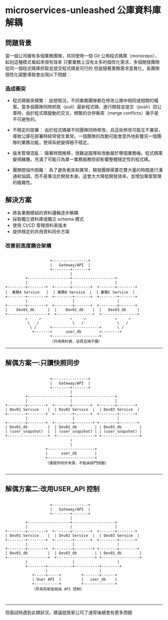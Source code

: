 # microservices-unleashed 公庫資料庫解耦
## 問題背景

當一個公司擁有多個業務團隊，共同使用一個 Git 公用程式碼庫（monorepo），起初這種模式看起來很有效率
只要業務上沒有太多的個性化需求，多個開發團隊從同一個程式碼庫抓取並提交程式碼是可行的
但是隨著業務需求差異化，各團隊個性化調整導致會出現以下問題：

### 造成衝突
- 程式碼衝突頻繁： 設想情況，不同業務團隊都在修改公庫中相同或相關的檔案。當多個團隊同時抓取（pull）最新程式碼、進行開發並提交（push）回公庫時，由於程式碼變動的交叉，頻繁的合併衝突（merge conflicts）幾乎是不可避免的。

- 不穩定的部署： 由於程式碼被不同團隊同時修改，且這些修改可能互不兼容，導致公庫在部署時經常發生異常。一個團隊的改動可能會意外地影響另一個團隊的業務功能，使得系統變得極不穩定。

- 版本管理混亂： 隨著時間推移，很難追蹤哪些改動屬於哪個業務線。程式碼庫變得臃腫，充滿了可能只為單一業務服務但卻影響整體穩定性的程式碼。

- 團隊間協作困難： 為了避免衝突和異常，開發團隊需要花費大量的時間進行溝通和協調，而不是專注於開發本身。這會大大降低開發效率，並增加專案管理的複雜性。

## 解決方案
- 將各業務模組的資料邏輯逐步解耦
- 採取獨立資料庫或獨立 schema 模式
- 使用 CI/CD 管理資料表版本
- 提供穩定的共用資料同步方案

### 改善前高度耦合架構
<pre><code>
                    +----------------+
                    |   Gateway/API  |
                    +--------+-------+
                             |
         +-------------------+-------------------+
         |                   |                   |
+--------v--------+  +-------v--------+  +-------v--------+
|  業務A Service   |  | 業務B Service  |  | 業務C Service  |
+--------+--------+  +--------+-------+  +--------+-------+
         |                    |                   |
+--------v--------+  +--------v-------+  +--------v-------+
|    Dev01_db      |  |    Dev02_db    |  |   Dev03_db     |
+------------------+  +----------------+  +----------------+
         ↖     ↗             ↖     ↗             ↖     ↗
          \   /               \   /               \   /
           \ /      +---------------------+       \ /
            +------->      user_db        <--------+
                    +---------------------+
                    （共用資料表，容易互相干擾）
</code></pre>

---

## 解偶方案一:只讀快照同步
  
<pre><code>
                    +----------------+
                    |   Gateway/API  |
                    +--------+-------+
                             |
         +-------------------+-------------------+
         |                   |                   |
+--------v--------+  +-------v--------+  +-------v--------+
| Dev01 Service    |  | Dev02 Service  |  | Dev03 Service  |
+--------+--------+  +--------+-------+  +--------+-------+
         |                    |                   |
+--------v--------+  +--------v--------+ +--------v--------+
| Dev01_db         |  | Dev02_db        | | Dev03_db        |
| (user_snapshot)  |  | (user_snapshot) | | (user_snapshot) |
+------------------+  +-----------------+ +-----------------+
                             ↑
                             |
                  +---------------------+
                  |      user_db        |
                  +---------------------+
                  （僅提供同步來源，不能由部門改動）

</code></pre>
---
## 解偶方案二:改用USER_API 控制
<pre><code>
                    +----------------+
                    |   Gateway/API  |
                    +--------+-------+
                             |
         +-------------------+-------------------+
         |                   |                   |
+--------v--------+  +-------v--------+  +-------v--------+
| Dev01 Service    |  | Dev02 Service  |  | Dev03 Service  |
+--------+--------+  +--------+-------+  +--------+-------+
         |                    |                   |
+--------v--------+  +--------v--------+ +--------v--------+
| Dev01_db         |  | Dev02_db        | | Dev03_db        |
+------------------+  +-----------------+ +-----------------+
         |                    |                   |
         +--------+-----------+-----------+--------+
                  |                       |
            +-----v-----+         +-------v------+
            | User API  |         |   user_db    |
            +-----------+         +--------------+
            （所有存取皆經由 API 控制）


</code></pre>

---
但面試時遇到此類狀況，建議就換家公司了通常後續會有更多問題
